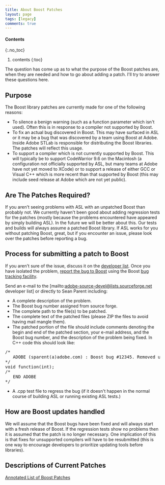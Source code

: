 ```yaml
---
title: About Boost Patches
layout: page
tags: [legacy]
comments: true
---
```

#### Contents
{:.no_toc}
1. contents
{:toc}

The question has come up as to what the purpose of the Boost patches are, when they are needed and how to go about adding a patch. I'll try to answer these questions here.

## Purpose

The Boost library patches are currently made for one of the following reasons:

* To silence a benign warning (such as a function parameter which isn't used). Often this is in response to a compiler not supported by Boost.
* To fix an actual bug discovered in Boost. This may have surfaced in ASL or it may be a bug that was discovered by a team using Boost at Adobe. Inside Adobe STLab is responsible for distributing the Boost libraries. The patches will reflect this usage.
* To support a compiler which is not currently supported by Boost. This will typically be to support CodeWarrior 9.6 on the Macintosh (a configuration not officially supported by ASL, but many teams at Adobe have not yet moved to XCode) or to support a release of either GCC or Visual C++ which is more recent than that supported by Boost (this may include seed release at Adobe which are not yet public).

## Are The Patches Required?

If you aren't seeing problems with ASL with an unpatched Boost than probably not. We currently haven't been good about adding regression tests for the patches (mostly because the problems encountered have appeared by simply building ASL). In the future we will be better about this. Our tests and builds will always assume a patched Boost library. If ASL works for you without patching Boost, great, but if you encounter an issue, please look over the patches before reporting a bug.

## Process for submitting a patch to Boost

If you aren't sure of the issue, discuss it on the [developer list](mailto:adobe-source-devel@lists.sourceforge.net). Once you have isolated the problem, [report the bug to Boost](http://www.boost.org/more/bugs.htm) using the Boost [bug tracking facility](http://svn.boost.org/trac/boost/report).

Send an e-mail to the [mailto:adobe-source-devel@lists.sourceforge.net developer list] or directly to Sean Parent including:

* A complete description of the problem.
* The Boost bug number assigned from source forge.
* The complete path to the file(s) to be patched.
* The complete text of the patched files (please ZIP the files to avoid having mail mangle them).
* The patched portion of the file should include comments denoting the begin and end of the patched section, your e-mail address, and the Boost bug number, and the description of the problem being fixed. In C++ code this should look like:
<pre>
/*
   ADOBE (sparent(a)adobe.com) : Boost bug #12345. Removed unused parameter names to silence warnings.
*/
void function(int);
/*
   END ADOBE
*/
</pre>
* A .cpp test file to regress the bug (if it doesn't happen in the normal course of building ASL or running existing ASL tests.)

## How are Boost updates handled

We will assume that the Boost bugs have been fixed and will always start with a fresh release of Boost. If the regression tests show no problems then it is assumed that the patch is no longer necessary. One implication of this is that fixes for unsupported compilers will have to be resubmitted (this is one way to encourage developers to prioritize updating tools before libraries).

## Descriptions of Current Patches

[Annotated List of Boost Patches](annotated-list-of-boost-patches)
